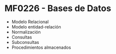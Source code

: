<h1>MF0226 - Bases de Datos</h1>
<ul>
  <li>Modelo Relacional</li>
  <li>Modelo entidad-relación</li>
  <li>Normalización</li>
  <li>Consultas</li>
  <li>Subconsultas</li>
  <li>Procedimientos almacenados</li>
</ul>
